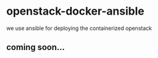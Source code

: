 # openstack-docker-ansible
we use ansible for deploying the containerized openstack

coming soon...
--- 
